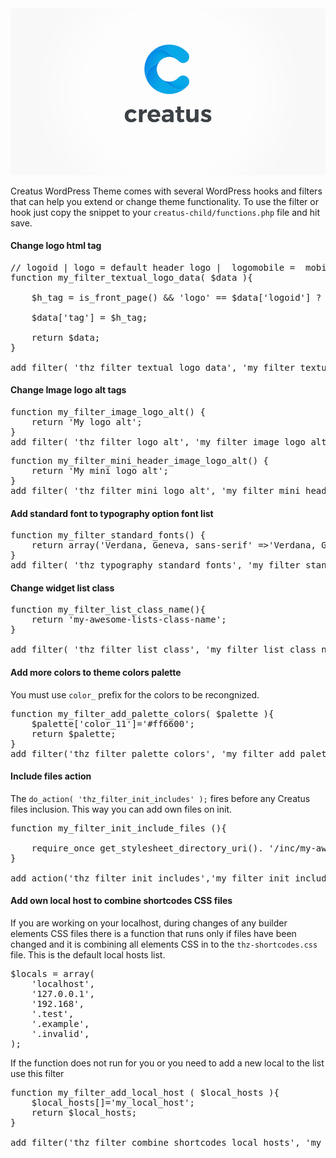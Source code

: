 <div class="thz-doc-image max">
<img src="../../docs-media/creatus-screenshot.jpg" alt="Creatus WordPress Theme Hooks and Filters" />
</div>

<div markdown="1">

Creatus WordPress Theme comes with several WordPress hooks and filters that can help you extend or change theme functionality. To use the filter or hook just copy the snippet to your `creatus-child/functions.php` file and hit save. 



#### Change logo html tag

<pre class="prettyprint light">
// logoid | logo = default header logo |  logomobile =  mobile menu logo
function my_filter_textual_logo_data( $data ){

	$h_tag = is_front_page() && 'logo' == $data['logoid'] ? 'h1' :'div';
	
	$data['tag'] = $h_tag;
	
	return $data;
}

add_filter( 'thz_filter_textual_logo_data', 'my_filter_textual_logo_data' );
</pre>


#### Change Image logo alt tags

<pre class="prettyprint light">
function my_filter_image_logo_alt() {
	return 'My logo alt';
}
add_filter( 'thz_filter_logo_alt', 'my_filter_image_logo_alt' );
</pre>

<pre class="prettyprint light">
function my_filter_mini_header_image_logo_alt() {
	return 'My mini logo alt';
}
add_filter( 'thz_filter_mini_logo_alt', 'my_filter_mini_header_image_logo_alt' );
</pre>


#### Add standard font to typography option font list

<pre class="prettyprint light">
function my_filter_standard_fonts() {
	return array('Verdana, Geneva, sans-serif' =>'Verdana, Geneva, sans-serif');
}
add_filter( 'thz_typography_standard_fonts', 'my_filter_standard_fonts' );
</pre>


#### Change widget list class
<pre class="prettyprint light">
function my_filter_list_class_name(){
	return 'my-awesome-lists-class-name';
}

add_filter( 'thz_filter_list_class', 'my_filter_list_class_name');
</pre>


#### Add more colors to theme colors palette
You must use `color_` prefix for the colors to be recongnized. 

<pre class="prettyprint light">
function my_filter_add_palette_colors( $palette ){
    $palette['color_11']='#ff6600';
    return $palette;
}
add_filter('thz_filter_palette_colors', 'my_filter_add_palette_colors' );
</pre>

#### Include files action 

The `do_action( 'thz_filter_init_includes' );` fires before any Creatus files inclusion. This way you can add 
own files on init. 

<pre class="prettyprint light">
function my_filter_init_include_files (){
    
	require_once get_stylesheet_directory_uri(). '/inc/my-awesome-class.php';
}

add_action('thz_filter_init_includes','my_filter_init_include_files');
</pre>


#### Add own local host to combine shortcodes CSS files

If you are working on your localhost, during changes of any builder elements CSS files there is a function that 
runs only if files have been changed and it is combining all elements CSS in to the `thz-shortcodes.css` file. 
This is the default local hosts list. 

<pre class="prettyprint light">
$locals = array(
	'localhost', 
	'127.0.0.1', 
	'192.168',
	'.test', 
	'.example', 
	'.invalid', 
);
</pre>

If the function does not run for you or you need to add a new local to the list use this filter


<pre class="prettyprint light">
function my_filter_add_local_host ( $local_hosts ){
    $local_hosts[]='my_local_host';
    return $local_hosts;
}

add_filter('thz_filter_combine_shortcodes_local_hosts', 'my_filter_add_local_host' );
</pre>

</div>